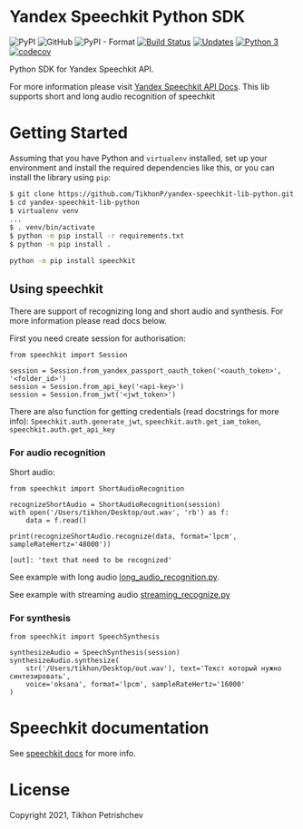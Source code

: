 # Yandex Speechkit Python SDK

![PyPI](https://img.shields.io/pypi/v/speechkit) ![GitHub](https://img.shields.io/github/license/tikhonp/yandex-speechkit-lib-python) ![PyPI - Format](https://img.shields.io/pypi/format/wheel) [![Build Status](https://travis-ci.com/TikhonP/yandex-speechkit-lib-python.svg?branch=master)](https://travis-ci.com/TikhonP/yandex-speechkit-lib-python) [![Updates](https://pyup.io/repos/github/TikhonP/yandex-speechkit-lib-python/shield.svg)](https://pyup.io/repos/github/TikhonP/yandex-speechkit-lib-python/) [![Python 3](https://pyup.io/repos/github/TikhonP/yandex-speechkit-lib-python/python-3-shield.svg)](https://pyup.io/repos/github/TikhonP/yandex-speechkit-lib-python/) [![codecov](https://codecov.io/gh/tikhonp/yandex-speechkit-lib-python/branch/master/graph/badge.svg?token=NRNV9E36I4)](https://codecov.io/gh/tikhonp/yandex-speechkit-lib-python)

Python SDK for Yandex Speechkit API.

For more information please visit [Yandex Speechkit API Docs](https://cloud.yandex.com/en/docs/speechkit/). This lib
supports short and long audio recognition of speechkit

# Getting Started

Assuming that you have Python and `virtualenv` installed, set up your environment and install the required dependencies
like this, or you can install the library using `pip`:

```bash
$ git clone https://github.com/TikhonP/yandex-speechkit-lib-python.git
$ cd yandex-speechkit-lib-python
$ virtualenv venv
...
$ . venv/bin/activate
$ python -m pip install -r requirements.txt
$ python -m pip install .
```

```bash
python -m pip install speechkit
```

## Using speechkit

There are support of recognizing long and short audio and synthesis. For more information please read docs below.

First you need create session for authorisation:

```python3
from speechkit import Session

session = Session.from_yandex_passport_oauth_token('<oauth_token>', '<folder_id>')
session = Session.from_api_key('<api-key>')
session = Session.from_jwt('<jwt_token>')
```

There are also function for getting credentials (read docstrings for more info):
`Speechkit.auth.generate_jwt`,  `speechkit.auth.get_iam_token`, `speechkit.auth.get_api_key`

### For audio recognition

Short audio:

```python3
from speechkit import ShortAudioRecognition

recognizeShortAudio = ShortAudioRecognition(session)
with open('/Users/tikhon/Desktop/out.wav', 'rb') as f:
    data = f.read()

print(recognizeShortAudio.recognize(data, format='lpcm', sampleRateHertz='48000'))

[out]: 'text that need to be recognized'
```

See example with long audio [long_audio_recognition.py](https://github.com/TikhonP/yandex-speechkit-lib-python/blob/master/examples/long_audio_recognition.py).

See example with streaming audio [streaming_recognize.py](https://github.com/TikhonP/yandex-speechkit-lib-python/blob/master/examples/streaming_recognize.py)
### For synthesis

```python3
from speechkit import SpeechSynthesis

synthesizeAudio = SpeechSynthesis(session)
synthesizeAudio.synthesize(
    str('/Users/tikhon/Desktop/out.wav'), text='Текст который нужно синтезировать',
    voice='oksana', format='lpcm', sampleRateHertz='16000'
)
```

# Speechkit documentation

See [speechkit docs](https://github.com/TikhonP/yandex-speechkit-lib-python/blob/master/DOCS.md) for more info.

# License

Copyright 2021, Tikhon Petrishchev
